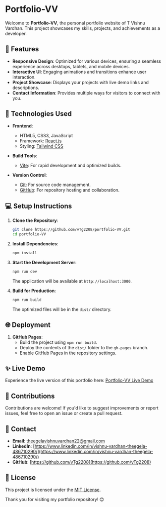 # Portfolio-VV

Welcome to **Portfolio-VV**, the personal portfolio website of T Vishnu Vardhan. This project showcases my skills, projects, and achievements as a developer.

## 🌟 Features

- **Responsive Design**: Optimized for various devices, ensuring a seamless experience across desktops, tablets, and mobile devices.
- **Interactive UI**: Engaging animations and transitions enhance user interaction.
- **Project Showcase**: Displays your projects with live demo links and descriptions.
- **Contact Information**: Provides multiple ways for visitors to connect with you.

## 🚀 Technologies Used

- **Frontend**:
  - HTML5, CSS3, JavaScript
  - Framework: [React.js](https://react.dev/)
  - Styling: [Tailwind CSS](https://tailwindcss.com/)

- **Build Tools**:
  - [Vite](https://vitejs.dev/): For rapid development and optimized builds.

- **Version Control**:
  - [Git](https://git-scm.com/): For source code management.
  - [GitHub](https://github.com/): For repository hosting and collaboration.


## 💻 Setup Instructions

1. **Clone the Repository**:
   ```bash
   git clone https://github.com/vTg2208/portfolio-VV.git
   cd portfolio-VV
   ```

2. **Install Dependencies**:
   ```bash
   npm install
   ```

3. **Start the Development Server**:
   ```bash
   npm run dev
   ```
   The application will be available at `http://localhost:3000`.

4. **Build for Production**:
   ```bash
   npm run build
   ```
   The optimized files will be in the `dist/` directory.

## 🌐 Deployment

1. **GitHub Pages**:
   - Build the project using `npm run build`.
   - Deploy the contents of the `dist/` folder to the `gh-pages` branch.
   - Enable GitHub Pages in the repository settings.

## ✨ Live Demo

Experience the live version of this portfolio here: [Portfolio-VV Live Demo](https://vtg2208.github.io/portfolio-VV/)

## 🤝 Contributions

Contributions are welcome! If you'd like to suggest improvements or report issues, feel free to open an issue or create a pull request.

## 📧 Contact

- **Email**: [theegelavishnuvardhan22@gmail.com](theegelavishnuvardhan22@gmail.com)
- **LinkedIn**: [https://www.linkedin.com/in/vishnu-vardhan-theegela-486710290/](https://www.linkedin.com/in/vishnu-vardhan-theegela-486710290/)
- **GitHub**: [https://github.com/vTg2208](https://github.com/vTg2208)

## 📜 License

This project is licensed under the [MIT License](LICENSE).

Thank you for visiting my portfolio repository! 😊
